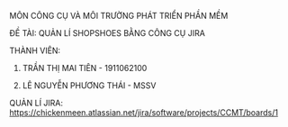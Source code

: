 MÔN CÔNG CỤ VÀ MÔI TRƯỜNG PHÁT TRIỂN PHẦN MỀM

ĐỀ TÀI: QUẢN LÍ SHOPSHOES BẰNG CÔNG CỤ JIRA

THÀNH VIÊN:

1. TRẦN THỊ MAI TIÊN - 1911062100

2. LÊ NGUYỄN PHƯƠNG THÁI - MSSV

QUẢN LÍ JIRA: https://chickenmeen.atlassian.net/jira/software/projects/CCMT/boards/1
